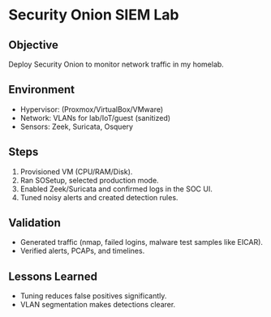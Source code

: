 # Security Onion SIEM Lab

## Objective
Deploy Security Onion to monitor network traffic in my homelab.

## Environment
- Hypervisor: (Proxmox/VirtualBox/VMware)
- Network: VLANs for lab/IoT/guest (sanitized)
- Sensors: Zeek, Suricata, Osquery

## Steps
1. Provisioned VM (CPU/RAM/Disk).
2. Ran SOSetup, selected production mode.
3. Enabled Zeek/Suricata and confirmed logs in the SOC UI.
4. Tuned noisy alerts and created detection rules.

## Validation
- Generated traffic (nmap, failed logins, malware test samples like EICAR).
- Verified alerts, PCAPs, and timelines.

## Lessons Learned
- Tuning reduces false positives significantly.
- VLAN segmentation makes detections clearer.
